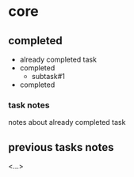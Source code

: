 # core

## completed
- already completed task
- completed
    - subtask#1
- completed
### task notes
notes about already completed task

## previous tasks notes
<...>
